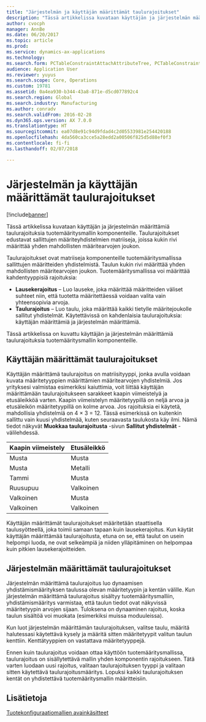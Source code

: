 ```yaml
---
title: "Järjestelmän ja käyttäjän määrittämät taulurajoitukset"
description: "Tässä artikkelissa kuvataan käyttäjän ja järjestelmän määrittämiä taulurajoituksia tuotemääritysmallin komponenteille. Taulurajoitukset edustavat sallittujen määriteyhdistelmien matriiseja, joissa kukin rivi määrittää yhden mahdollisten määritearvojen joukon."
author: cvocph
manager: AnnBe
ms.date: 06/20/2017
ms.topic: article
ms.prod: 
ms.service: dynamics-ax-applications
ms.technology: 
ms.search.form: PCTableConstraintAttachAttributeTree, PCTableConstraintColumnSystem, PCTableConstraintContentUserDef, PCTableConstraintDefinition, PCTableConstraintWizard
audience: Application User
ms.reviewer: yuyus
ms.search.scope: Core, Operations
ms.custom: 19781
ms.assetid: 0a4ea930-b344-43a8-871e-d5cd077892c4
ms.search.region: Global
ms.search.industry: Manufacturing
ms.author: conradv
ms.search.validFrom: 2016-02-28
ms.dyn365.ops.version: AX 7.0.0
ms.translationtype: HT
ms.sourcegitcommit: ea07d8e91c94d9fdad4c2d05533981e254420188
ms.openlocfilehash: 4da560ca3cce5a28edd2a00506f825d5d88ef0f3
ms.contentlocale: fi-fi
ms.lasthandoff: 02/07/2018

---
```


# <a name="system-defined-and-user-defined-table-constraints"></a>Järjestelmän ja käyttäjän määrittämät taulurajoitukset

[!include[banner](../includes/banner.md)]


Tässä artikkelissa kuvataan käyttäjän ja järjestelmän määrittämiä taulurajoituksia tuotemääritysmallin komponenteille. Taulurajoitukset edustavat sallittujen määriteyhdistelmien matriiseja, joissa kukin rivi määrittää yhden mahdollisten määritearvojen joukon.

Taulurajoitukset ovat matriiseja komponenteille tuotemääritysmallissa sallittujen määritteiden yhdistelmistä. Taulun kukin rivi määrittää yhden mahdollisten määritearvojen joukon. Tuotemääritysmallissa voi määrittää kahdentyyppisiä rajoituksia:

-   **Lausekerajoitus** – Luo lauseke, joka määrittää määritteiden väliset suhteet niin, että tuotetta määritettäessä voidaan valita vain yhteensopivia arvoja.
-   **Taulurajoitus** – Luo taulu, joka määrittää kaikki tietylle määritejoukolle sallitut yhdistelmät. Käytettävissä on kahdenlaisia taulurajoituksia: käyttäjän määrittämiä ja järjestelmän määrittämiä.

Tässä artikkelissa on kuvattu käyttäjän ja järjestelmän määrittämiä taulurajoituksia tuotemääritysmallin komponenteille.

## <a name="user-defined-table-constraints"></a>Käyttäjän määrittämät taulurajoitukset
Käyttäjän määrittämä taulurajoitus on matriisityyppi, jonka avulla voidaan kuvata määritetyyppien määrittämien määritearvojen yhdistelmiä. Jos yrityksesi valmistaa esimerkiksi kaiuttimia, voit liittää käyttäjän määrittämään taulurajoitukseen sarakkeet kaapin viimeistelyä ja etusäleikköä varten. Kaapin viimeistelyn määritetyypillä on neljä arvoa ja etusäleikön määritetyypillä on kolme arvoa. Jos rajoituksia ei käytetä, mahdollisia yhdistelmiä on 4 × 3 = 12. Tässä esimerkissä on kuitenkin sallittu vain kuusi yhdistelmää, kuten seuraavasta taulukosta käy ilmi. Nämä tiedot näkyvät **Muokkaa taulurajoitusta** -sivun **Sallitut yhdistelmät** -välilehdessä.

| Kaapin viimeistely | Etusäleikkö |
|----------------|-------------|
| Musta          | Musta       |
| Musta          | Metalli       |
| Tammi            | Musta       |
| Ruusupuu       | Valkoinen       |
| Valkoinen          | Musta       |
| Valkoinen          | Valkoinen       |

Käyttäjän määrittämät taulurajoitukset määritetään staattisella taulusyötteellä, joka toimii samaan tapaan kuin lausekerajoitus. Kun käytät käyttäjän määrittämää taulurajoitusta, etuna on se, että taulut on usein helpompi luoda, ne ovat selkeämpiä ja niiden ylläpitäminen on helpompaa kuin pitkien lausekerajoitteiden.

## <a name="system-defined-table-constraints"></a>Järjestelmän määrittämät taulurajoitukset
Järjestelmän määrittämä taulurajoitus luo dynaamisen yhdistämismäärityksen taulussa olevan määritetyypin ja kentän välille. Kun järjestelmän määrittämä taulurajoitus sisältyy tuotemääritysmalliin, yhdistämismääritys varmistaa, että taulun tiedot ovat näkyvissä määritetyypin arvojen sijaan. Tuloksena on dynaaminen rajoitus, koska taulun sisältöä voi muokata (esimerkiksi muissa moduuleissa).  

Kun luot järjestelmän määrittämän taulurajoituksen, valitse taulu, määritä halutessasi käytettävä kysely ja määritä sitten määritetyypit valitun taulun kenttiin. Kenttätyyppien on vastattava määritetyyppejä.  

Ennen kuin taulurajoitus voidaan ottaa käyttöön tuotemääritysmallissa, taulurajoitus on sisällytettävä mallin yhden komponentin rajoitukseen. Tätä varten luodaan uusi rajoitus, valitaan taulurajoituksen tyyppi ja valitaan sitten käytettävä taulurajoitusmääritys. Lopuksi kaikki taulurajoituksen kentät on yhdistettävä tuotemääritysmallin määritteisiin.

<a name="see-also"></a>Lisätietoja
--------

[Tuotekonfiguraatiomallien avainkäsitteet](product-configuration-models.md)




